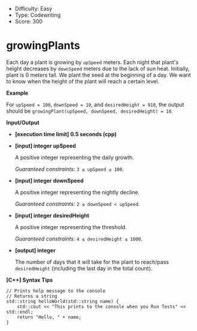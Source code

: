 - Difficulty: Easy
- Type: Codewriting
- Score: 300

# growingPlants

Each day a plant is growing by `upSpeed` meters. Each night that plant's height decreases by `downSpeed` meters due to the lack of sun heat. Initially, plant is 0 meters tall. We plant the seed at the beginning of a day. We want to know when the height of the plant will reach a certain level.

**Example**

For `upSpeed = 100`, `downSpeed = 10`, and `desiredHeight = 910`, the output should be
`growingPlant(upSpeed, downSpeed, desiredHeight) = 10`.

**Input/Output**

- **[execution time limit] 0.5 seconds (cpp)**

- **[input] integer upSpeed**

  A positive integer representing the daily growth.

  *Guaranteed constraints:*
  `3 ≤ upSpeed ≤ 100`.

- **[input] integer downSpeed**

  A positive integer representing the nightly decline.

  *Guaranteed constraints:*
  `2 ≤ downSpeed < upSpeed`.

- **[input] integer desiredHeight**

  A positive integer representing the threshold.

  *Guaranteed constraints:*
  `4 ≤ desiredHeight ≤ 1000`.

- **[output] integer**

  The number of days that it will take for the plant to reach/pass `desiredHeight` (including the last day in the total count).

**[C++] Syntax Tips**

```
// Prints help message to the console
// Returns a string
std::string helloWorld(std::string name) {
    std::cout << "This prints to the console when you Run Tests" << std::endl;
    return "Hello, " + name;
}
```